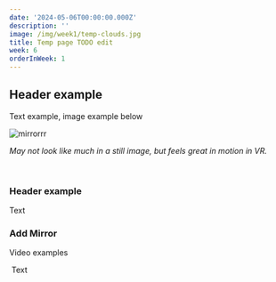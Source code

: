 ```yaml
---
date: '2024-05-06T00:00:00.000Z'
description: ''
image: /img/week1/temp-clouds.jpg
title: Temp page TODO edit
week: 6
orderInWeek: 1
---
```


<script>import VideoEmbed from '$lib/VideoEmbed.svelte'</script>

## Header example

Text example, image example below

![mirrorrr](/img/week5/mirror-example.png)

*May not look like much in a still image, but feels great in motion in VR.*

 

### Header example

Text 

### Add Mirror

Video examples

<VideoEmbed youtube="wnQ8khj_fVA"></VideoEmbed>

 Text

 
